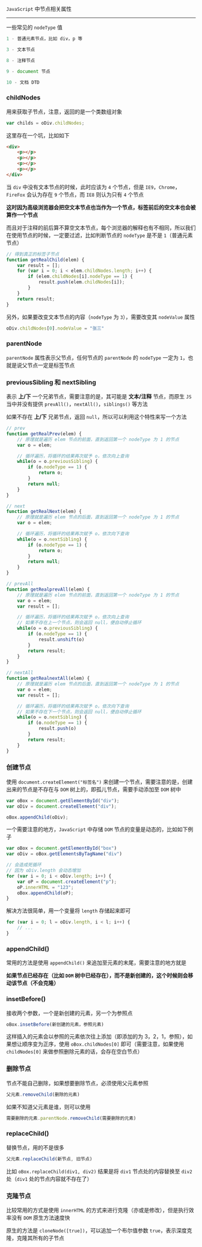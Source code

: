 `JavaScript` 中节点相关属性

----

一些常见的 `nodeType` 值

```js
1 - 普通元素节点，比如 div，p 等

3 - 文本节点

8 - 注释节点

9 - document 节点

10 - 文档 DTD
```


### childNodes

用来获取子节点，注意，返回的是一个类数组对象

```js
var childs = oDiv.childNodes;
```

这里存在一个坑，比如如下

```html
<div>
    <p></p>
    <p></p>
    <p></p>
    <p></p>
</div>
```

当 `div` 中没有文本节点的时候，此时应该为 `4` 个节点，但是 `IE9`，`Chrome`，`FireFox` 会认为存在 `9` 个节点，而 `IE8` 则认为只有 `4` 个节点

**这时因为高级浏览器会把空文本节点也当作为一个节点，标签前后的空文本也会被算作一个节点**

而且对于注释的前后算不算空文本节点，每个浏览器的解释也有不相同，所以我们在使用节点的时候，一定要过滤，比如判断节点的 `nodeType` 是不是 `1`（普通元素节点）

```js
// 得到真正的标签子节点
function getRealChild(elem) {
    var result = [];
    for (var i = 0; i < elem.childNodes.length; i++) {
        if (elem.childNodes[i].nodeType == 1) {
            result.push(elem.childNodes[i]);
        }
    }
    return result;
}
```

另外，如果要改变文本节点的内容（`nodeType` 为 `3`），需要改变其 `nodeValue` 属性

```js
oDiv.childNodes[0].nodeValue = "张三"
```


### parentNode

`parentNode` 属性表示父节点，任何节点的 `parentNode` 的 `nodeType` 一定为 `1`，也就是说父节点一定是标签节点


### previousSibling 和 nextSibling

表示 **上/下** 一个兄弟节点，需要注意的是，其可能是 **文本/注释** 节点，而原生 `JS` 当中并没有提供 `prevAll()`，`nextAll()`，`siblings()` 等方法

如果不存在 **上/下** 兄弟节点，返回 `null`，所以可以利用这个特性来写一个方法

```js
// prev
function getRealPrev(elem) {
    // 原理就是遍历 elem 节点的前面，直到返回第一个 nodeType 为 1 的节点
    var o = elem;

    // 循环遍历，将循环的结果再次赋予 o，依次向上查询
    while(o = o.previousSibling) {
        if (o.nodeType == 1) {
            return o;
        }
        return null;
    }
}

// next
function getRealNext(elem) {
    // 原理就是遍历 elem 节点的后面，直到返回第一个 nodeType 为 1 的节点
    var o = elem;

    // 循环遍历，将循环的结果再次赋予 o，依次向下查询
    while(o = o.nextSibling) {
        if (o.nodeType == 1) {
            return o;
        }
        return null;
    }
}

// prevAll
function getRealprevAll(elem) {
    // 原理就是遍历 elem 节点的前面，直到返回第一个 nodeType 为 1 的节点
    var o = elem;
    var result = [];

    // 循环遍历，将循环的结果再次赋予 o，依次向上查询
    // 如果不存在上一个节点，则会返回 null，便自动停止循环
    while(o = o.previousSibling) {
        if (o.nodeType == 1) {
            result.unshift(o)
        }
        return result;
    }
}

// nextAll
function getRealnextAll(elem) {
    // 原理就是遍历 elem 节点的后面，直到返回第一个 nodeType 为 1 的节点
    var o = elem;
    var result = [];    

    // 循环遍历，将循环的结果再次赋予 o，依次向下查询
    // 如果不存在下一个节点，则会返回 null，便自动停止循环
    while(o = o.nextSibling) {
        if (o.nodeType == 1) {
            result.push(o)
        }
        return result;
    }
}
```


### 创建节点

使用 `document.createElement("标签名")` 来创建一个节点，需要注意的是，创建出来的节点是不存在与 `DOM` 树上的，即孤儿节点，需要手动添加至 `DOM` 树中

```js
var oBox = document.getElementById("div");
var oDiv = document.createElement("div");

oBox.appendChild(oDiv);
```

一个需要注意的地方，`JavaScript` 中存储 `DOM` 节点的变量是动态的，比如如下例子

```js
var oBox = document.getElementById("box")
var oDiv = oBox.getElementsByTagName("div")

// 会造成死循环
// 因为 oDiv.length 会动态增加
for (var i = 0; i < oDiv.length; i++) {
    var oP = document.createElement("p");
    oP.innerHTML = "123";
    oBox.appendChild(oP);
}
```

解决方法很简单，用一个变量将 `length` 存储起来即可

```js
for (var i = 0; l = oDiv.length, i < l; i++) {
    // ...
}
```


### appendChild()

常用的方法是使用 `appendChild()` 来追加至元素的末尾，需要注意的地方就是

**如果节点已经存在（比如 `DOM` 树中已经存在），而不是新创建的，这个时候则会移动该节点（不会克隆）**


### insetBefore()

接收两个参数，一个是新创建的元素，另一个为参照点

```js
oBox.insetBefore(新创建的元素，参照元素)
```

这样插入的元素会以参照的元素依次往上添加（即添加的为 3，2，1，参照），如果想让顺序变为正序，使用 `oBox.childNodes[0]` 即可（需要注意，如果使用 `childNodes[0]` 来做参照删除元素的话，会存在空白节点）


### 删除节点

节点不能自己删除，如果想要删除节点，必须使用父元素参照

```js
父元素.removeChild(删除的元素)
```

如果不知道父元素是谁，则可以使用

```js
需要删除的元素.parentNode.removeChild(需要删除的元素)
```


### replaceChild()

替换节点，用的不是很多

```js
父元素.replaceChild(新节点, 旧节点)
```

比如 `oBox.replaceChild(div1, div2)` 结果是将 `div1` 节点处的内容替换至 `div2` 处（`div1` 处的节点内容就不存在了）


### 克隆节点

比较常用的方式是使用 `innerHTML` 的方式来进行克隆（亦或是修改），但是执行效率没有 `DOM` 原生方法速度快

原生的方法是 `cloneNode([true])`，可以追加一个布尔值参数 `true`，表示深度克隆，克隆其所有的子节点